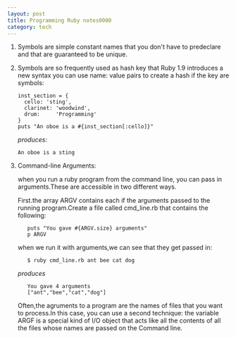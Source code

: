 ```yaml
---
layout: post
title: Programming Ruby notes0000
category: tech 
---
```

1. Symbols are simple constant names that you don't have to predeclare and 
  that are guaranteed to be unique.
2. Symbols are so frequently used as hash key that Ruby 1.9 introduces
  a new syntax you can use name: value pairs to create a hash if the 
  key are symbols:

       inst_section = {
         cello: 'sting',
         clarinet: 'woodwind',
         drum:     'Programming'
       }
       puts "An oboe is a #{inst_section[:cello]}"
    
   *produces:*

       An oboe is a sting
3. Command-line Arguments: 
    
    when you run a ruby program from the command line, you can pass in 
    arguments.These are accessible in two different ways.
     
    First.the array ARGV contains each if the arguments passed to the running
    program.Create a file called cmd\_line.rb that contains the following:

          puts "You gave #{ARGV.size} arguments"
          p ARGV
    when we run it with arguments,we can see that they get passed in:

          $ ruby cmd_line.rb ant bee cat dog
    *produces*

          You gave 4 arguments
          ["ant","bee","cat","dog"]
    Often,the agruments to a program are the names of files that you want
    to process.In this case, you can use a second technique: the variable 
    ARGF is a special kind of I/O object that acts like all the contents
    of all the files whose names are passed on the Command line.
